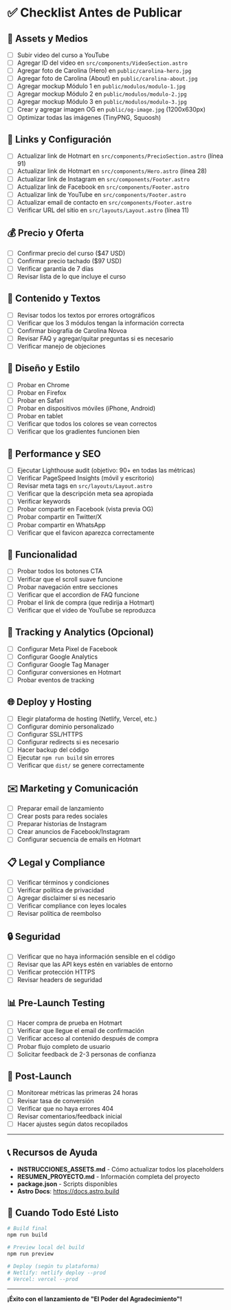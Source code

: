 # ✅ Checklist Antes de Publicar

## 📸 Assets y Medios

- [ ] Subir video del curso a YouTube
- [ ] Agregar ID del video en `src/components/VideoSection.astro`
- [ ] Agregar foto de Carolina (Hero) en `public/carolina-hero.jpg`
- [ ] Agregar foto de Carolina (About) en `public/carolina-about.jpg`
- [ ] Agregar mockup Módulo 1 en `public/modulos/modulo-1.jpg`
- [ ] Agregar mockup Módulo 2 en `public/modulos/modulo-2.jpg`
- [ ] Agregar mockup Módulo 3 en `public/modulos/modulo-3.jpg`
- [ ] Crear y agregar imagen OG en `public/og-image.jpg` (1200x630px)
- [ ] Optimizar todas las imágenes (TinyPNG, Squoosh)

## 🔗 Links y Configuración

- [ ] Actualizar link de Hotmart en `src/components/PrecioSection.astro` (línea 91)
- [ ] Actualizar link de Hotmart en `src/components/Hero.astro` (línea 28)
- [ ] Actualizar link de Instagram en `src/components/Footer.astro`
- [ ] Actualizar link de Facebook en `src/components/Footer.astro`
- [ ] Actualizar link de YouTube en `src/components/Footer.astro`
- [ ] Actualizar email de contacto en `src/components/Footer.astro`
- [ ] Verificar URL del sitio en `src/layouts/Layout.astro` (línea 11)

## 💰 Precio y Oferta

- [ ] Confirmar precio del curso ($47 USD)
- [ ] Confirmar precio tachado ($97 USD)
- [ ] Verificar garantía de 7 días
- [ ] Revisar lista de lo que incluye el curso

## 📝 Contenido y Textos

- [ ] Revisar todos los textos por errores ortográficos
- [ ] Verificar que los 3 módulos tengan la información correcta
- [ ] Confirmar biografía de Carolina Novoa
- [ ] Revisar FAQ y agregar/quitar preguntas si es necesario
- [ ] Verificar manejo de objeciones

## 🎨 Diseño y Estilo

- [ ] Probar en Chrome
- [ ] Probar en Firefox
- [ ] Probar en Safari
- [ ] Probar en dispositivos móviles (iPhone, Android)
- [ ] Probar en tablet
- [ ] Verificar que todos los colores se vean correctos
- [ ] Verificar que los gradientes funcionen bien

## 🚀 Performance y SEO

- [ ] Ejecutar Lighthouse audit (objetivo: 90+ en todas las métricas)
- [ ] Verificar PageSpeed Insights (móvil y escritorio)
- [ ] Revisar meta tags en `src/layouts/Layout.astro`
- [ ] Verificar que la descripción meta sea apropiada
- [ ] Verificar keywords
- [ ] Probar compartir en Facebook (vista previa OG)
- [ ] Probar compartir en Twitter/X
- [ ] Probar compartir en WhatsApp
- [ ] Verificar que el favicon aparezca correctamente

## 🔧 Funcionalidad

- [ ] Probar todos los botones CTA
- [ ] Verificar que el scroll suave funcione
- [ ] Probar navegación entre secciones
- [ ] Verificar que el accordion de FAQ funcione
- [ ] Probar el link de compra (que redirija a Hotmart)
- [ ] Verificar que el video de YouTube se reproduzca

## 📱 Tracking y Analytics (Opcional)

- [ ] Configurar Meta Pixel de Facebook
- [ ] Configurar Google Analytics
- [ ] Configurar Google Tag Manager
- [ ] Configurar conversiones en Hotmart
- [ ] Probar eventos de tracking

## 🌐 Deploy y Hosting

- [ ] Elegir plataforma de hosting (Netlify, Vercel, etc.)
- [ ] Configurar dominio personalizado
- [ ] Configurar SSL/HTTPS
- [ ] Configurar redirects si es necesario
- [ ] Hacer backup del código
- [ ] Ejecutar `npm run build` sin errores
- [ ] Verificar que `dist/` se genere correctamente

## ✉️ Marketing y Comunicación

- [ ] Preparar email de lanzamiento
- [ ] Crear posts para redes sociales
- [ ] Preparar historias de Instagram
- [ ] Crear anuncios de Facebook/Instagram
- [ ] Configurar secuencia de emails en Hotmart

## 📋 Legal y Compliance

- [ ] Verificar términos y condiciones
- [ ] Verificar política de privacidad
- [ ] Agregar disclaimer si es necesario
- [ ] Verificar compliance con leyes locales
- [ ] Revisar política de reembolso

## 🔒 Seguridad

- [ ] Verificar que no haya información sensible en el código
- [ ] Revisar que las API keys estén en variables de entorno
- [ ] Verificar protección HTTPS
- [ ] Revisar headers de seguridad

## 📊 Pre-Launch Testing

- [ ] Hacer compra de prueba en Hotmart
- [ ] Verificar que llegue el email de confirmación
- [ ] Verificar acceso al contenido después de compra
- [ ] Probar flujo completo de usuario
- [ ] Solicitar feedback de 2-3 personas de confianza

## 🎯 Post-Launch

- [ ] Monitorear métricas las primeras 24 horas
- [ ] Revisar tasa de conversión
- [ ] Verificar que no haya errores 404
- [ ] Revisar comentarios/feedback inicial
- [ ] Hacer ajustes según datos recopilados

---

## 📞 Recursos de Ayuda

- **INSTRUCCIONES_ASSETS.md** - Cómo actualizar todos los placeholders
- **RESUMEN_PROYECTO.md** - Información completa del proyecto
- **package.json** - Scripts disponibles
- **Astro Docs**: https://docs.astro.build

## 🎉 Cuando Todo Esté Listo

```bash
# Build final
npm run build

# Preview local del build
npm run preview

# Deploy (según tu plataforma)
# Netlify: netlify deploy --prod
# Vercel: vercel --prod
```

---

**¡Éxito con el lanzamiento de "El Poder del Agradecimiento"!**
